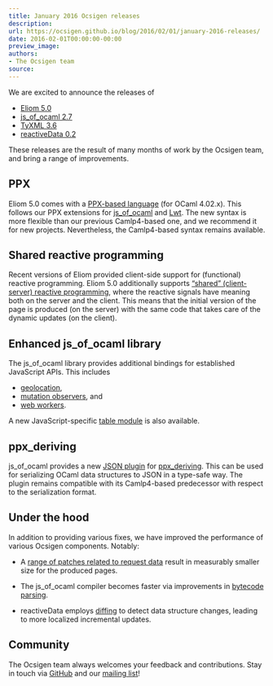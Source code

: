 ```yaml
---
title: January 2016 Ocsigen releases
description:
url: https://ocsigen.github.io/blog/2016/02/01/january-2016-releases/
date: 2016-02-01T00:00:00-00:00
preview_image:
authors:
- The Ocsigen team
source:
---
```


<p>We are excited to announce the releases of</p>

<ul>
  <li><a href="https://github.com/ocsigen/eliom/releases/tag/5.0.0">Eliom 5.0</a></li>
  <li><a href="https://github.com/ocsigen/js_of_ocaml/releases/tag/2.7">js_of_ocaml 2.7</a></li>
  <li><a href="https://github.com/ocsigen/tyxml/releases/tag/3.6.0">TyXML 3.6</a></li>
  <li><a href="https://github.com/ocsigen/reactiveData/releases/tag/0.2">reactiveData 0.2</a></li>
</ul>

<p>These releases are the result of many months of work by the Ocsigen
team, and bring a range of improvements.</p>

<h2>PPX</h2>

<p>Eliom 5.0 comes with a <a href="http://ocsigen.org/eliom/5.0/manual/ppx-syntax">PPX-based
language</a> (for OCaml
4.02.x). This follows our PPX extensions for
<a href="https://ocsigen.org/js_of_ocaml/2.7/api/Ppx_js">js_of_ocaml</a> and
<a href="https://ocsigen.org/lwt/2.5.1/api/Ppx_lwt">Lwt</a>. The new syntax is
more flexible than our previous Camlp4-based one, and we recommend it
for new projects. Nevertheless, the Camlp4-based syntax remains
available.</p>

<h2>Shared reactive programming</h2>

<p>Recent versions of Eliom provided client-side support for (functional)
reactive programming. Eliom 5.0 additionally supports <a href="http://ocsigen.org/eliom/5.0/manual/clientserver-react">&ldquo;shared&rdquo;
(client-server) reactive
programming</a>,
where the reactive signals have meaning both on the server and the
client. This means that the initial version of the page is produced
(on the server) with the same code that takes care of the dynamic
updates (on the client).</p>

<h2>Enhanced js_of_ocaml library</h2>

<p>The js_of_ocaml library provides additional bindings for established
JavaScript APIs. This includes</p>

<ul>
  <li><a href="http://ocsigen.org/js_of_ocaml/2.7/api/Geolocation">geolocation</a>,</li>
  <li><a href="http://ocsigen.org/js_of_ocaml/2.7/api/MutationObserver">mutation
observers</a>, and</li>
  <li><a href="http://ocsigen.org/js_of_ocaml/2.7/api/Worker">web workers</a>.</li>
</ul>

<p>A new JavaScript-specific <a href="http://ocsigen.org/js_of_ocaml/2.7/api/Jstable">table
module</a> is also
available.</p>

<h2>ppx_deriving</h2>

<p>js_of_ocaml provides a new <a href="https://github.com/ocsigen/js_of_ocaml/pull/364">JSON
  plugin</a> for
  <a href="https://github.com/whitequark/ppx_deriving">ppx_deriving</a>. This can
  be used for serializing OCaml data structures to JSON in a type-safe
  way. The plugin remains compatible with its Camlp4-based predecessor
  with respect to the serialization format.</p>

<h2>Under the hood</h2>

<p>In addition to providing various fixes, we have improved the
performance of various Ocsigen components. Notably:</p>

<ul>
  <li>
    <p>A <a href="https://github.com/ocsigen/eliom/pull/233">range of patches related to request
data</a> result in
measurably smaller size for the produced pages.</p>
  </li>
  <li>
    <p>The js_of_ocaml compiler becomes faster via improvements in
<a href="https://github.com/ocsigen/js_of_ocaml/commit/3991c07b15d88c89bad43de8303b0e0a553b2eed">bytecode
parsing</a>.</p>
  </li>
  <li>
    <p>reactiveData employs
<a href="https://github.com/ocsigen/reactiveData/pull/12">diffing</a> to detect
data structure changes, leading to more localized incremental
updates.</p>
  </li>
</ul>

<h2>Community</h2>

<p>The Ocsigen team always welcomes your feedback and contributions.
Stay in touch via <a href="https://github.com/ocsigen">GitHub</a> and our
<a href="https://sympa.inria.fr/sympa/subscribe/ocsigen">mailing list</a>!</p>


